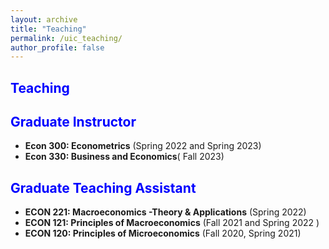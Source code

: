 ```yaml
---
layout: archive
title: "Teaching"
permalink: /uic_teaching/
author_profile: false
---
```

<h2 style="color: blue;">Teaching</h2>

## <span style="color: blue;">Graduate Instructor</span>
- **Econ 300: Econometrics** (Spring 2022 and Spring 2023)
- **Econ 330: Business and Economics**( Fall 2023)

## <span style="color: blue;">Graduate Teaching Assistant</span>
- **ECON 221: Macroeconomics -Theory & Applications** (Spring 2022)
- **ECON 121: Principles of Macroeconomics** (Fall 2021 and Spring 2022 )
- **ECON 120: Principles of Microeconomics** (Fall 2020, Spring 2021)
  
